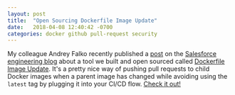 ```yaml
---
layout: post
title:  "Open Sourcing Dockerfile Image Update"
date:   2018-04-08 12:40:42 -0700
categories: docker github pull-request security
---
```

My colleague Andrey Falko recently published a [post][post] on the [Salesforce engineering blog][blog] about a tool
we built and open sourced called [Dockerfile Image Update][diu]. It's a pretty nice way of pushing pull requests to
child Docker images when a parent image has changed while avoiding using the `latest` tag by plugging it into your
CI/CD flow. [Check it out!][post]


[post]: https://engineering.salesforce.com/open-sourcing-dockerfile-image-update-6400121c1a75
[blog]: https://engineering.salesforce.com/
[diu]: https://github.com/salesforce/dockerfile-image-update
